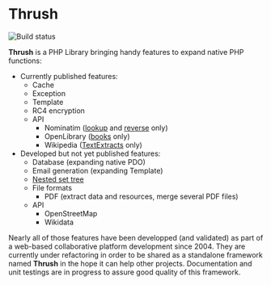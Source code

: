 # Thrush
![Build status](https://travis-ci.com/Codain/Thrush.svg?branch=master)

**Thrush** is a PHP Library bringing handy features to expand native PHP functions:
- Currently published features:
  - Cache
  - Exception
  - Template
  - RC4 encryption
  - API
    - Nominatim ([lookup](https://nominatim.org/release-docs/develop/api/Lookup/) and [reverse](https://nominatim.org/release-docs/develop/api/Reverse/) only)
    - OpenLibrary ([books](https://openlibrary.org/dev/docs/api/books) only)
    - Wikipedia ([TextExtracts](https://en.wikipedia.org/w/api.php?action=help&modules=query%2Bextracts) only)
- Developed but not yet published features:
  - Database (expanding native PDO)
  - Email generation (expanding Template)
  - [Nested set tree](https://en.wikipedia.org/wiki/Nested_set_model)
  - File formats
    - PDF (extract data and resources, merge several PDF files)
  - API
    - OpenStreetMap
    - Wikidata

Nearly all of those features have been developped (and validated) as part of a web-based collaborative platform development since 2004. They are currently under refactoring in order to be shared as a standalone framework named **Thrush** in the hope it can help other projects. Documentation and unit testings are in progress to assure good quality of this framework.
